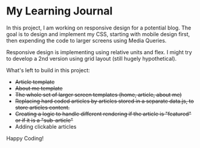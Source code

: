 # My Learning Journal

In this project, I am working on responsive design for a potential blog. 
The goal is to design and implement my CSS, starting with mobile design first, then expending the code to larger screens using Media Queries.

Responsive design is implementing using relative units and flex. I might try to develop a 2nd version using grid layout (still hugely hypothetical).

What's left to build in this project:
- ~~Article template~~
- ~~About me template~~
- ~~The whole set of larger screen templates (home, article, about me)~~
- ~~Replacing hard coded articles by articles stored in a separate data.js, to store articles content.~~
- ~~Creating a logic to handle different rendering if the article is "featured" or if it is a "sub-article"~~
- Adding clickable articles

Happy Coding!
